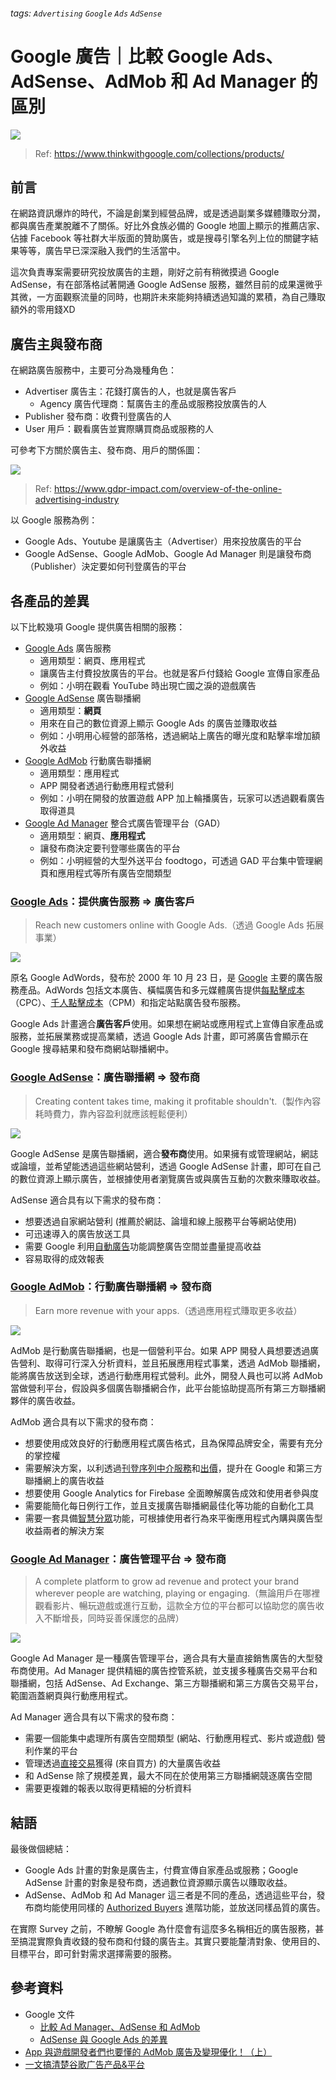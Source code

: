 ###### tags: `Advertising` `Google` `Ads` `AdSense` 
# Google 廣告｜比較 Google Ads、AdSense、AdMob 和 Ad Manager 的區別

![](https://hackmd.io/_uploads/rkobid-yT.png)

> Ref: https://www.thinkwithgoogle.com/collections/products/

## 前言

在網路資訊爆炸的時代，不論是創業到經營品牌，或是透過副業多媒體賺取分潤，都與廣告產業脫離不了關係。好比外食族必備的 Google 地圖上顯示的推薦店家、佔據 Facebook 等社群大半版面的贊助廣告，或是搜尋引擎名列上位的關鍵字結果等等，廣告早已深深融入我們的生活當中。

這次負責專案需要研究投放廣告的主題，剛好之前有稍微摸過 Google AdSense，有在部落格試著開通 Google AdSense 服務，雖然目前的成果還微乎其微，一方面觀察流量的同時，也期許未來能夠持續透過知識的累積，為自己賺取額外的零用錢XD

## 廣告主與發布商

在網路廣告服務中，主要可分為幾種角色：

- Advertiser 廣告主：花錢打廣告的人，也就是廣告客戶
    - Agency 廣告代理商：幫廣告主的產品或服務投放廣告的人
- Publisher 發布商：收費刊登廣告的人
- User 用戶：觀看廣告並實際購買商品或服務的人

可參考下方關於廣告主、發布商、用戶的關係圖：

![](https://hackmd.io/_uploads/B1J0dvZJa.png)

> Ref: https://www.gdpr-impact.com/overview-of-the-online-advertising-industry

以 Google 服務為例：

- Google Ads、Youtube 是讓廣告主（Advertiser）用來投放廣告的平台
- Google AdSense、Google AdMob、Google Ad Manager 則是讓發布商（Publisher）決定要如何刊登廣告的平台

## **各產品的差異**

以下比較幾項 Google 提供廣告相關的服務：

- [Google Ads](https://ads.google.com/intl/zh_TW/home/) 廣告服務
    - 適用類型：網頁、應用程式
    - 讓廣告主付費投放廣告的平台。也就是客戶付錢給 Google 宣傳自家產品
    - 例如：小明在觀看 YouTube 時出現亡國之淚的遊戲廣告
- [Google AdSense](https://adsense.google.com/start/?utm_source=hc9234653) 廣告聯播網
    - 適用類型：**網頁**
    - 用來在自己的數位資源上顯示 Google Ads 的廣告並賺取收益
    - 例如：小明用心經營的部落格，透過網站上廣告的曝光度和點擊率增加額外收益
- [Google AdMob](https://admob.google.com/home/get-started/?utm_medium=et&utm_source=internal&utm_campaign=2019-admob-gbl-admanageradsensehelpcenter) 行動廣告聯播網
    - 適用類型：應用程式
    - APP 開發者透過行動應用程式營利
    - 例如：小明在開發的放置遊戲 APP 加上輪播廣告，玩家可以透過觀看廣告取得道具
- [Google Ad Manager](https://admanager.google.com/home/?utm_source=hc9234653) 整合式廣告管理平台（GAD）
    - 適用類型：網頁、**應用程式**
    - 讓發布商決定要刊登哪些廣告的平台
    - 例如：小明經營的大型外送平台 foodtogo，可透過 GAD 平台集中管理網頁和應用程式等所有廣告空間類型

### [Google Ads](https://ads.google.com/intl/zh_TW/home/)：提供廣告服務 ⇒ 廣告客戶

> Reach new customers online with Google Ads.（透過 Google Ads 拓展事業）
> 

![](https://hackmd.io/_uploads/HyRLsOZ1p.png)

原名 Google AdWords，發布於 2000 年 10 月 23 日，是 [Google](https://zh.wikipedia.org/wiki/Google%E5%85%AC%E5%8F%B8) 主要的廣告服務產品。AdWords 包括文本廣告、橫幅廣告和多元媒體廣告提供[每點擊成本](https://zh.wikipedia.org/wiki/%E6%AF%8F%E7%82%B9%E5%87%BB%E6%88%90%E6%9C%AC)（CPC）、[千人點擊成本](https://zh.wikipedia.org/wiki/%E5%8D%83%E4%BA%BA%E7%82%B9%E5%87%BB%E6%88%90%E6%9C%AC)（CPM）和指定站點廣告發布服務。

Google Ads 計畫適合**廣告客戶**使用。如果想在網站或應用程式上宣傳自家產品或服務，並拓展業務或提高業績，透過 Google Ads 計畫，即可將廣告會顯示在 Google 搜尋結果和發布商網站聯播網中。

### [Google AdSense](https://adsense.google.com/start/?utm_source=hc9234653)：廣告聯播網 ⇒ 發布商

> Creating content takes time, making it profitable shouldn't.（製作內容耗時費力，靠內容盈利就應該輕鬆便利）
> 

![](https://hackmd.io/_uploads/HJ_wjuW16.png)


Google AdSense 是廣告聯播網，適合**發布商**使用。如果擁有或管理網站，網誌或論壇，並希望能透過這些網站營利，透過 Google AdSense 計畫，即可在自己的數位資源上顯示廣告，並根據使用者瀏覽廣告或與廣告互動的次數來賺取收益。

AdSense 適合具有以下需求的發布商：

- 想要透過自家網站營利 (推薦於網誌、論壇和線上服務平台等網站使用)
- 可迅速導入的廣告放送工具
- 需要 Google 利用[自動廣告](https://support.google.com/adsense/answer/9261805)功能調整廣告空間並盡量提高收益
- 容易取得的成效報表

### [Google AdMob](https://admob.google.com/home/get-started/?utm_medium=et&utm_source=internal&utm_campaign=2019-admob-gbl-admanageradsensehelpcenter)：行動廣告聯播網 ⇒ 發布商

> Earn more revenue with your apps.（透過應用程式賺取更多收益）
> 

![](https://hackmd.io/_uploads/rkzOsd-kT.png)

AdMob 是行動廣告聯播網，也是一個營利平台。如果 APP 開發人員想要透過廣告營利、取得可行深入分析資料，並且拓展應用程式事業，透過 AdMob 聯播網，能將廣告放送到全球，透過行動應用程式營利。此外，開發人員也可以將 AdMob 當做營利平台，假設與多個廣告聯播網合作，此平台能協助提高所有第三方聯播網夥伴的廣告收益。

AdMob 適合具有以下需求的發布商：

- 想要使用成效良好的行動應用程式廣告格式，且為保障品牌安全，需要有充分的掌控權
- 需要解決方案，以利透過[刊登序列中介服務](https://support.google.com/admob/answer/3063564)和[出價](https://support.google.com/admob/answer/9234488)，提升在 Google 和第三方聯播網上的廣告收益
- 想要使用 Google Analytics for Firebase 全面瞭解廣告成效和使用者參與度
- 需要能簡化每日例行工作，並且支援廣告聯播網最佳化等功能的自動化工具
- 需要一套具備[智慧分眾](https://support.google.com/admob/answer/9226552)功能，可根據使用者行為來平衡應用程式內購與廣告型收益兩者的解決方案

### [Google Ad Manager](https://admanager.google.com/home/?utm_source=hc9234653)：廣告管理平台 ⇒ 發布商

> A complete platform to grow ad revenue and protect your brand wherever people are watching, playing or engaging.（無論用戶在哪裡觀看影片、暢玩遊戲或進行互動，這款全方位的平台都可以協助您的廣告收入不斷增長，同時妥善保護您的品牌）
> 

![](https://hackmd.io/_uploads/SksOj_-Jp.png)

Google Ad Manager 是一種廣告管理平台，適合具有大量直接銷售廣告的大型發布商使用。Ad Manager 提供精細的廣告控管系統，並支援多種廣告交易平台和聯播網，包括 AdSense、Ad Exchange、第三方聯播網和第三方廣告交易平台，範圍涵蓋網頁與行動應用程式。

Ad Manager 適合具有以下需求的發布商：

- 需要一個能集中處理所有廣告空間類型 (網站、行動應用程式、影片或遊戲) 營利作業的平台
- 管理透過[直接交易](https://support.google.com/admanager/answer/9248464)獲得 (來自買方) 的大量廣告收益
- 和 AdSense 除了規模差異，最大不同在於使用第三方聯播網競逐廣告空間
- 需要更複雜的報表以取得更精細的分析資料

## 結語

最後做個總結：

- Google Ads 計畫的對象是廣告主，付費宣傳自家產品或服務；Google AdSense 計畫的對象是發布商，透過數位資源顯示廣告以賺取收益。
- AdSense、AdMob 和 Ad Manager 這三者是不同的產品，透過這些平台，發布商均能使用同樣的 [Authorized Buyers](https://admanager.google.com/home/resources/how_authorized_buyers_work_with_google/) 進階功能，並放送同樣品質的廣告。

在實際 Survey 之前，不瞭解 Google 為什麼會有這麼多名稱相近的廣告服務，甚至搞混實際負責收錢的發布商和付錢的廣告主。其實只要能釐清對象、使用目的、目標平台，即可針對需求選擇需要的服務。

## 參考資料

- Google 文件
    - [比較 Ad Manager、AdSense 和 AdMob](https://support.google.com/admanager/answer/9234653?sjid=12303037559256039529-AP)
    - [AdSense 與 Google Ads 的差異](https://support.google.com/adsense/answer/76231?hl=zh-Hant)
- [App 與遊戲開發者們也要懂的 AdMob 廣告及變現優化！（上）](https://medium.com/@thesallychou/goole-for-publisher-admob-ads-63577afae2b6)
- [一文搞清楚谷歌广告产品&平台](https://zhuanlan.zhihu.com/p/509301868)